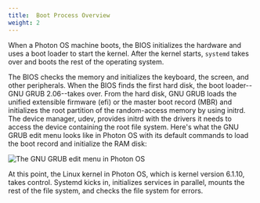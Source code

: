 ```yaml
---
title:  Boot Process Overview
weight: 2
---
```


When a Photon OS machine boots, the BIOS initializes the hardware and uses a boot loader to start the kernel. After the kernel starts, `systemd` takes over and boots the rest of the operating system. 

The BIOS checks the memory and initializes the keyboard, the screen, and other peripherals. When the BIOS finds the first hard disk, the boot loader--GNU GRUB 2.06--takes over. From the hard disk, GNU GRUB loads the unified extensible firmware (efi) or the master boot record (MBR) and initializes the root partition of the random-access memory by using initrd. The device manager, udev, provides initrd with the drivers it needs to access the device containing the root file system. Here's what the GNU GRUB edit menu looks like in Photon OS with its default commands to load the boot record and initialize the RAM disk: 

![The GNU GRUB edit menu in Photon OS](../../../images/grub-edit-menu-2.06.png)

At this point, the Linux kernel in Photon OS, which is kernel version 6.1.10, takes control. Systemd kicks in, initializes services in parallel, mounts the rest of the file system, and checks the file system for errors. 
